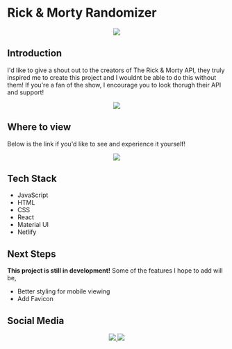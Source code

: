 # Rick & Morty Randomizer

<p align="center">
    <a href="https://nbuendia.github.io/#/">
        <img src="https://img.shields.io/badge/Author-Nicole%20Buendia-green?style=for-the-badge&labelColor=grey">
    </a>
<p>

## Introduction

I'd like to give a shout out to the creators of The Rick & Morty API, they truly inspired me to create this project and I wouldnt be able to do this without them! If you're a fan of the show, I encourage you to look thorugh their API and support!

<p align='center'>
    <a target="_blank" rel="noopener" href="https://rickandmortyapi.com/">
        <img src="https://img.shields.io/badge/Rick%20&%20Morty%20API-gray?style=for-the-badge">
    </a>
</p>

## Where to view

Below is the link if you'd like to see and experience it yourself!

<p align='center'>
    <a target="_blank" rel="noopener" href="https://rickandmortyrandomizer.netlify.app/">
        <img src="https://img.shields.io/badge/Rick%20&%20Morty%20Randomizor-blue?style=plastic&logo=airplayvideo&labelColor=limegreen">
    </a>
</p>

## Tech Stack

- JavaScript
- HTML
- CSS
- React
- Material UI
- Netlify

## Next Steps

**This project is still in development!** 
Some of the features I hope to add will be,
- Better styling for mobile viewing
- Add Favicon

## Social Media

<p align="center">
    <a href="https://github.com/nbuendia">
        <img src="https://img.shields.io/badge/GitHub-grey?style=plastic&logo=github&labelColor=grey">
    </a>
    <a href="https://www.linkedin.com/in/nicole-buendia/">
        <img src="https://img.shields.io/badge/LinkedIn-blue?style=plastic&logo=linkedin&labelColor=blue">
    </a>
</p>